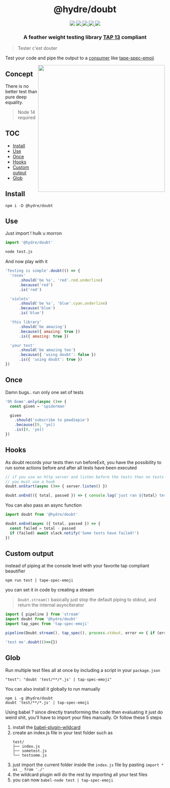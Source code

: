 <h1 align=center>@hydre/doubt</h1>
<p align=center>
  <img src="https://img.shields.io/github/license/HydreIO/doubt.svg?style=for-the-badge" />
  <a href="https://discord.gg/bRSpRpD">
    <img src="https://img.shields.io/discord/398114799776694272.svg?logo=discord&style=for-the-badge" />
  </a>
  <a href="https://www.npmjs.com/package/@hydre/doubt">
    <img src="https://img.shields.io/npm/v/@hydre/doubt.svg?logo=npm&style=for-the-badge" />
  </a>
  <a href="https://www.npmjs.com/package/@hydre/doubt">
    <img src="https://img.shields.io/npm/dw/@hydre/doubt?logo=npm&style=for-the-badge" />
  </a>
  <a href="https://github.com/HydreIO/doubt/actions?query=workflow%3ACI">
    <img src="https://img.shields.io/github/workflow/status/hydreio/doubt/CI?logo=Github&style=for-the-badge" />
  <a/>
</p>

<h3 align=center>A feather weight testing library <a href="http://testanything.org/tap-version-13-specification.html">TAP 13</a> compliant</h3>

> Tester c'est douter

Test your code and pipe the output to a [consumer](http://testanything.org/consumers.html) like [tape-spec-emoji](https://github.com/Sceat/tap-spec-emoji)

<img align=right height=400 src="https://i.imgur.com/Qj9y57w.png">

<!-- omit in toc -->
## Concept

There is no better test than pure deep equality.

> Node 14 required

<!-- omit in toc -->
## TOC

- [Install](#install)
- [Use](#use)
- [Once](#once)
- [Hooks](#hooks)
- [Custom output](#custom-output)
- [Glob](#glob)

## Install

```
npm i -D @hydre/doubt
```

## Use

Just import ! hulk u morron

```js
import '@hydre/doubt'
```
```sh
node test.js
```
And now play with it

```js
'Testing is simple'.doubt(() => {
  'roses'
      .should('be %s', 'red'.red.underline)
      .because('red')
      .is('red')

  'violets'
      .should('be %s', 'blue'.cyan.underline)
      .because('blue')
      .is('blue')

  'this library'
      .should('be amazing')
      .because({ amazing: true })
      .is({ amazing: true })

  'your test'
      .should('be amazing too')
      .because({ 'using doubt': false })
      .is({ 'using doubt': true })
})
```

## Once

Damn bugs.. run only one set of tests

```js
'Oh Боже'.only(async ()=> {
  const given = 'spiderman'

  given
    .should('subscribe to pewdiepie')
    .because([9, 'yo])
    .is([9, 'yo])
})
```

## Hooks

As doubt records your tests then run beforeExit, you have the possibility to run some actions before and after all tests have been executed
```js
// if you use an http server and listen before the tests then no tests will run as node will never exit
// you must use a hook
doubt.onStart(async ()=> { server.listen() })

doubt.onEnd(({ total, passed }) => { console.log(`just ran ${total} tests!`) })
```
You can also pass an async function
```js
import doubt from '@hydre/doubt'

doubt.onEnd(async ({ total, passed }) => {
  const failed = total - passed
  if (failed) await slack.notify('Some tests have failed!')
})
```

## Custom output

instead of piping at the console level with your favorite tap compliant beautifier
```
npm run test | tape-spec-emoji
```

you can set it in code by creating a stream
> `Doubt.stream()` basically just stop the default piping to stdout, and return the internal asyncIterator

```js
import { pipeline } from 'stream'
import doubt from '@hydre/doubt'
import tap_spec from 'tap-spec-emoji'

pipeline(Doubt.stream(), tap_spec(), process.stdout, error => { if (error) console.log(error) })

'test me'.doubt(()=>{})
```

## Glob

Run multiple test files all at once by including a script in your `package.json`

```
"test": "doubt 'test/**/*.js' | tap-spec-emoji"
```

You can also install it globally to run manually

```
npm i -g @hydre/doubt
doubt 'test/**/*.js' | tap-spec-emoji
```

Using babel ? since directly transforming the code then evaluating it just do weird shit, you'll have to import your files manually.
Or follow these 5 steps

1. install the [babel-plugin-wildcard](https://github.com/vihanb/babel-plugin-wildcard)
2. create an index.js file in your test folder such as
   ```
   test/
   ├── index.js
   ├── sometest.js
   └── testsome.js
   ```
3. just import the current folder inside the `index.js` file by pasting `import * as _ from './'`
4. the wildcard plugin will do the rest by importing all your test files
5. you can now `babel-node test | tap-spec-emoji`